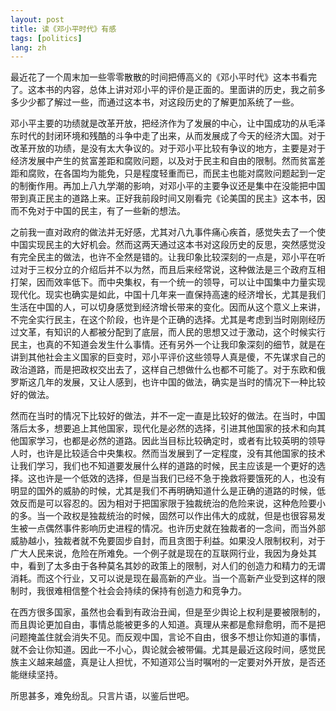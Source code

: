 ```yaml
---
layout: post
title: 读《邓小平时代》有感
tags: [politics]
lang: zh
---
```


最近花了一个周末加一些零零散散的时间把傅高义的《邓小平时代》这本书看完了。这本书的内容，总体上讲对邓小平的评价是正面的。里面讲的历史，我之前多多少少都了解过一些，而通过这本书，对这段历史的了解更加系统了一些。

邓小平主要的功绩就是改革开放，把经济作为了发展的中心，让中国成功的从毛泽东时代的封闭环境和残酷的斗争中走了出来，从而发展成了今天的经济大国。对于改革开放的功绩，是没有太大争议的。对于邓小平比较有争议的地方，主要是对于经济发展中产生的贫富差距和腐败问题，以及对于民主和自由的限制。然而贫富差距和腐败，在各国均为能免，只是程度轻重而已，而民主也能对腐败问题起到一定的制衡作用。再加上八九学潮的影响，对邓小平的主要争议还是集中在没能把中国带到真正民主的道路上来。正好我前段时间又刚看完《论美国的民主》这本书，因而不免对于中国的民主，有了一些新的想法。

之前我一直对政府的做法并无好感，尤其对八九事件痛心疾首，感觉失去了一个使中国实现民主的大好机会。然而这两天通过这本书对这段历史的反思，突然感觉没有完全民主的做法，也许不全然是错的。让我印象比较深刻的一点是，邓小平在听过对于三权分立的介绍后并不以为然，而且后来经常说，这种做法是三个政府互相打架，因而效率低下。而中央集权，有一个统一的领导，可以让中国集中力量实现现代化。现实也确实是如此，中国十几年来一直保持高速的经济增长，尤其是我们生活在中国的人，可以切身感觉到经济增长带来的变化。因而从这个意义上来讲，不完全实行民主，在这个阶段，也许是个正确的选择。尤其是考虑到当时刚刚经历过文革，有知识的人都被分配到了底层，而人民的思想又过于激动，这个时候实行民主，也真的不知道会发生什么事情。还有另外一个让我印象深刻的细节，就是在讲到其他社会主义国家的巨变时，邓小平评价这些领导人真是傻，不先谋求自己的政治道路，而是把政权交出去了，这样自己想做什么也都不可能了。对于东欧和俄罗斯这几年的发展，又让人感到，也许中国的做法，确实是当时的情况下一种比较好的做法。

然而在当时的情况下比较好的做法，并不一定一直是比较好的做法。在当时，中国落后太多，想要追上其他国家，现代化是必然的选择，引进其他国家的技术和向其他国家学习，也都是必然的道路。因此当目标比较确定时，或者有比较英明的领导人时，也许是比较适合中央集权。然而当发展到了一定程度，没有其他国家的技术让我们学习，我们也不知道要发展什么样的道路的时候，民主应该是一个更好的选择。这也许是一个低效的选择，但是当我们已经不急于挽救将要饿死的人，也没有明显的国外的威胁的时候，尤其是我们不再明确知道什么是正确的道路的时候，低效反而是可以容忍的。因为相对于把国家限于独裁统治的危险来说，这种危险要小的多。当一个政权是独裁统治的时候，固然可以作出伟大的成就，但是也很容易发生被一点偶然事件影响历史进程的情况。也许历史就在独裁者的一念间，而当外部威胁越小，独裁者就不免要固步自封，而且贪图于利益。如果没人限制权利，对于广大人民来说，危险在所难免。一个例子就是现在的互联网行业，我因为身处其中，看到了太多由于各种莫名其妙的政策上的限制，对人们的创造力和精力的无谓消耗。而这个行业，又可以说是现在最高新的产业。当一个高新产业受到这样的限制时，我很难相信整个社会会持续的保持有创造力和竞争力。

在西方很多国家，虽然也会看到有政治丑闻，但是至少舆论上权利是要被限制的，而且舆论更加自由，事情总能被更多的人知道。真理从来都是愈辩愈明，而不是把问题掩盖住就会消失不见。而反观中国，言论不自由，很多不想让你知道的事情，就不会让你知道。因此一不小心，舆论就会被带偏。尤其是最近这段时间，感觉民族主义越来越盛，真是让人担忧，不知道邓公当时嘱咐的一定要对外开放，是否还能继续坚持。

所思甚多，难免纷乱。只言片语，以鉴后世吧。
